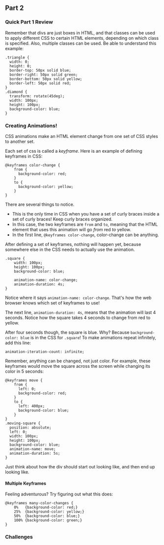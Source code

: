 ## Part 2

### Quick Part 1 Review
Remember that divs are just boxes in HTML, and that classes can be used to apply different CSS to certain HTML elements, depending on which class is specified. Also, multiple classes can be used. Be able to understand this example:
```
.triangle {
  width: 0;
  height: 0;
  border-top: 50px solid blue;
  border-right: 50px solid green;
  border-bottom: 50px solid yellow;
  border-left: 50px solid red;
}
.diamond {
  transform: rotate(45deg);
  width: 100px;
  height: 100px;
  background-color: blue;
}
```

### Creating Animations!
CSS animations make an HTML element change from one set of CSS styles to another set.

Each set of css is called a _keyframe_. Here is an example of defining keyframes in CSS:
```
@keyframes color-change {
    from {
      background-color: red;
    }
    to {
      background-color: yellow;
    }
}
```
There are several things to notice.
- This is the only time in CSS when you have a set of curly braces inside a set of curly braces! Keep curly braces organized.
- In this case, the two keyframes are `from` and `to`, meaning that the HTML element that uses this animation will go _from_ red _to_ yellow.
- In the first line, `@keyframes color-change`, color-change can be anything.

After defining a set of keyframes, nothing will happen yet, because somewhere else in the CSS needs to actually use the animation.

```
.square {
    width: 100px;
    height: 100px;
    background-color: blue;
    
    animation-name: color-change;
    animation-duration: 4s;
}
```
Notice where it says `animation-name: color-change`. That's how the web browser knows which set of keyframes to use!

The next line, `animation-duration: 4s`, means that the animation will last 4 seconds. Notice how the square takes 4 seconds to change from red to yellow.

After four seconds though, the square is blue. Why? Because `background-color: blue` is in the CSS for `.square`! To make animations repeat infinitely, add this line:
```
animation-iteration-count: infinite;
```
Remember, anything can be changed, not just color. For example, these keyframes would move the square across the screen while changing its color in 5 seconds:
```
@keyframes move {
    from {
      left: 0;
      background-color: red;
    }
    to {
      left: 400px;
      background-color: blue;
    }
}
.moving-square {
  position: absolute;
  left: 0;
  width: 100px;
  height: 100px;
  background-color: blue;
  animation-name: move;
  animation-duration: 5s;
}
```
Just think about how the div should start out looking like, and then end up looking like.


#### Multiple Keyframes
Feeling adventurous? Try figuring out what this does:
```
@keyframes many-color-changes {
    0%   {background-color: red;}
    25%  {background-color: yellow;}
    50%  {background-color: blue;}
    100% {background-color: green;}
}
```


### Challenges





